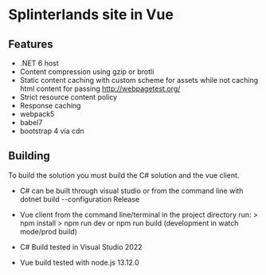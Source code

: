 # Splinterlands site in Vue

## Features
 * .NET 6 host
 * Content compression using gzip or brotli 
 * Static content caching with custom scheme for assets while not caching html content for passing http://webpagetest.org/ 
 * Strict resource content policy
 * Response caching
 * webpack5
 * babel7
 * bootstrap 4 via cdn


## Building
To build the solution you must build the C# solution and the vue client.  
* C# can be built through visual studio or from the command line with dotnet build --configuration Release
* Vue client from the command line/terminal in the project directory run:
		> npm install
		> npm run dev or npm run build   (development in watch mode/prod build)

* C# Build tested in Visual Studio 2022
* Vue build tested with node.js 13.12.0
